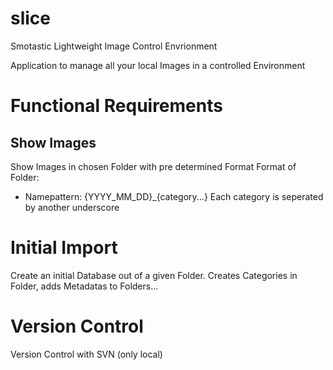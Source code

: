 # slice
Smotastic Lightweight Image Control Envrionment

Application to manage all your local Images in a controlled Environment

# Functional Requirements
## Show Images
Show Images in chosen Folder with pre determined Format
Format of Folder:
* Namepattern: {YYYY_MM_DD}_{category...}
Each category is seperated by another underscore

# Initial Import
Create an initial Database out of a given Folder.
Creates Categories in Folder, adds Metadatas to Folders...

# Version Control
Version Control with SVN (only local)
